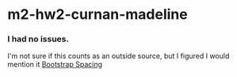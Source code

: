 # m2-hw2-curnan-madeline

### I had no issues.

I'm not sure if this counts as an outside source, but I figured I would mention it [Bootstrap Spacing](https://getbootstrap.com/docs/5.1/utilities/spacing/)
